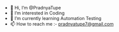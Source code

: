 - 👋 Hi, I’m @PradnyaTupe
- 👀 I’m interested in Coding
- 🌱 I’m currently learning Automation Testing
- 📫 How to reach me :- pradnyatupe7@gmail.com

<!---
PradnyaTupe/PradnyaTupe is a ✨ special ✨ repository because its `README.md` (this file) appears on your GitHub profile.
You can click the Preview link to take a look at your changes.
--->
